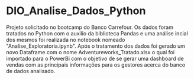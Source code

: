 # DIO_Analise_Dados_Python

Projeto solicitado no bootcamp do Banco Carrefour. Os dados foram tratados no Python com o auxilio da biblioteca Pandas e uma análise incial dos mesmos foi realizada no notebook nomeado "Analise_Exploratoria.ipynb". Após o tratamento dos dados foi gerado um novo Dataframe com o nome Adventureworks_Tratado.xlsx o qual foi importado para o PowerBi com o objetivo de se gerar uma dashboard de vendas com as principais informações para os gestores acerca do banco de dados analisado.
